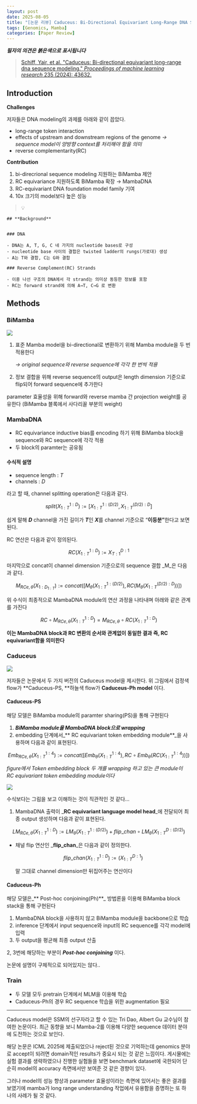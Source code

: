 ```yaml
---
layout: post
date: 2025-08-05
title: "[논문 리뷰] Caduceus: Bi-Directional Equivariant Long-Range DNA Sequence Modeling"
tags: [Genomics, Mamba]
categories: [Paper Review]
---
```


<span class="notion-red">_**필자의 의견은 붉은색으로 표시됩니다**_</span>


> [Schiff, Yair, et al. "Caduceus: Bi-directional equivariant long-range dna sequence modeling." ](https://pmc.ncbi.nlm.nih.gov/articles/PMC12189541/)[_Proceedings of machine learning research_](https://pmc.ncbi.nlm.nih.gov/articles/PMC12189541/)[ 235 (2024): 43632.](https://pmc.ncbi.nlm.nih.gov/articles/PMC12189541/)



## Introduction


**Challenges**


저자들은 DNA modeling의 과제를 아래와 같이 꼽았다.

- long-range token interaction
- effects of upstream and downstream regions of the genome 
_→ sequence model이 양방향 context를 처리해야 함을 의미_
- reverse complementarity(RC)

**Contribution**

1. bi-direcrional sequence modeling 지원하는 BiMamba 제안
1. RC equivariance 지원하도록 BiMamba 확장 → MambaDNA
1. RC-equivariant DNA foundation model family 기여
1. 10x 크기의 model보다 높은 성능

> 💡 


	## **Background**


	### DNA

	- DNA는 A, T, G, C 네 가지의 nucleotide bases로 구성
	- nucleotide base 사이의 결합은 twisted ladder의 rungs(가로대) 생성
	- A는 T와 결합, C는 G와 결합

	### Reverse Complement(RC) Strands

	- 이중 나선 구조의 DNA에서 각 strand는 의미상 동등한 정보를 포함
	- RC는 forward strand에 의해 A→T, C→G 로 변환


## Methods



### BiMamba


![](https://prod-files-secure.s3.us-west-2.amazonaws.com/542b861c-36a8-4051-84e5-8804b6728dba/2c247d59-7815-4980-99f0-8f0d21f445a7/image.png?X-Amz-Algorithm=AWS4-HMAC-SHA256&X-Amz-Content-Sha256=UNSIGNED-PAYLOAD&X-Amz-Credential=ASIAZI2LB466YXRHUFYU%2F20250916%2Fus-west-2%2Fs3%2Faws4_request&X-Amz-Date=20250916T230116Z&X-Amz-Expires=3600&X-Amz-Security-Token=IQoJb3JpZ2luX2VjEB4aCXVzLXdlc3QtMiJHMEUCIQCbK4NWXCadDrE0A3NeQUet0FpZb%2BqxSgUZsB7RWwXTdQIgTH3uBLZEEQE0Pk%2FjxEpOf8p8vDVGQ6c5qYQwPyAI7UAqiAQIl%2F%2F%2F%2F%2F%2F%2F%2F%2F%2F%2FARAAGgw2Mzc0MjMxODM4MDUiDBfh3muc4Tqk%2F54mxSrcA621M7QM3JMLI8%2FpZs%2FAw8AS9ZQyrUxDlf9YBu69LE5sLOYRP21%2FRdl4oonr1gsg7qkQ9qEH3rUtJasAbtA97JgV97KP%2FknlL9nTBCI72MSKVHq0Jn59bpI6vFh7z8GiWK63Zj6lskfhO7gw5ZgQV3BtiY03tU%2B3mBYCyZ5RkKP4atzurQao1utiBJi%2BCChEmEP5d5F4IOerDgVPANgPu3bBrBL4oG%2F4lyP6IIOc9QnWjYB%2F%2FfuALc5qrKepaG%2Flwl8ypIXMw0m1qJ95DQs4RJ6%2BcFDDTW5psyATSVo4ooI8QNe13UrhhWjRolcp4sUMuRZ74Dt%2BDnjp7dwrg1u90mB3ugWLm4TznK%2BV2mRCNeJGSGi0nIy0zCEwjRNEBUOu7uqItiuq77yrbbnzOTuy2aRE3qIQVps9v5p4U4Nn%2F3emKZYmCInAzAdrr8gR3ZxrVp6Rp3txR0GZpfJCxvgj9XhEHaeW%2B721uA5gnmOzpfjQUgKbAD41RTlvgeHkUQTcfQ8qvA4uTm6sF%2FmWYPtAU0B62L2X8Ld59hIy9S1WV%2F5WuISMP88Fu57mkzKc0O16EEShoJOW10Md0Dr%2BTHrnFsfF%2ByOANVGwqUviWEUJ%2FTxBDa1mYOPCnkuQGIdXMKG%2Fp8YGOqUB8YurZG1ZzHQQpdPDDfVLxurvi%2BZYzXSEADtuxKF4JCC3E0NgynUSu2Pr3u6C2b8JM9jvSFhX3nRQiwMPQJOjjWPiikAb2oKWwb%2FdwALHIRHxQLrbROHtEnKckQMSnFrr920EzUS0dCDiPAsSOz2YiJYdWQ1XnT4WIdZgiQ8skrYPilFeiWzXbI5LuFb7n2nYtb1Hz2KVjd%2BVVXKeI324pMnw00uo&X-Amz-Signature=9bc40119d9816297ccb0af9903575bb2145a008018532f87f58576fa06f855a2&X-Amz-SignedHeaders=host&x-amz-checksum-mode=ENABLED&x-id=GetObject)

1. 표준 Mamba model을 bi-directional로 변환하기 위해 Mamba module을 두 번 적용한다

	_→ original sequence와 reverse sequence에 각각 한 번씩 적용_

1. 정보 결합을 위해 reverse sequence의 output은 length dimension 기준으로 flip되어 forward sequence에 추가한다

parameter 효율성을 위해 forward와 reverse mamba 간 projection weight를 공유한다 (BiMamba 블록에서 사다리꼴 부분의 weight)



### MambaDNA

- RC equivariance inductive bias를 encoding 하기 위해 BiMamba block을 sequence와 RC sequence에 각각 적용
- 두 block의 paramter는 공유됨


#### 수식적 설명

- sequence length : _T_
- channels : _D_

라고 할 때,  channel splitting operation은 다음과 같다.


$$
split(X^{1:D}_{1:T}):=[X^{1:(D/2)}_{1:T},X^{(D/2):D}_{1:T}]
$$


<span class="notion-red">쉽게 말해 </span><span class="notion-red">_**D**_</span><span class="notion-red"> channel을 가진 길이가 </span><span class="notion-red">_**T**_</span><span class="notion-red">인 </span><span class="notion-red">_**X**_</span><span class="notion-red">를 channel 기준으로 “</span><span class="notion-red">**이등분”**</span><span class="notion-red">한다고 보면 된다.</span>


RC 연산은 다음과 같이 정의된다.


$$
RC(X^{1:D}_{1:T}):=X^{D:1}_{T:1}
$$


마지막으로 concat이 channel dimension 기준으로의 sequence 결합 _M_은 다음과 같다.


$$
M_{RCe,\theta}(X_{1:D_{1:T}}):=concat([M_{\theta}(X^{1:(D/2)}_{1:T}),RC(M_{\theta}(X^{(D/2):D}_{1:T}))])
$$


위 수식이 최종적으로 MambaDNA module의 연산 과정을 나타내며 아래와 같은 관계를 가진다


$$
RC\circ M_{RCe,\theta}(X^{1:D}_{1:T}) = M_{RCe,\theta} \circ RC(X^{1:D}_{1:T})
$$


**이는 MambaDNA block과 RC 변환의 순서와 관계없이 동일한 결과 즉, RC equivariant함을 의미한다**



### Caduceus


![](https://prod-files-secure.s3.us-west-2.amazonaws.com/542b861c-36a8-4051-84e5-8804b6728dba/f94a60d7-8145-473b-aef9-7c68d3ec604a/image.png?X-Amz-Algorithm=AWS4-HMAC-SHA256&X-Amz-Content-Sha256=UNSIGNED-PAYLOAD&X-Amz-Credential=ASIAZI2LB466YXRHUFYU%2F20250916%2Fus-west-2%2Fs3%2Faws4_request&X-Amz-Date=20250916T230116Z&X-Amz-Expires=3600&X-Amz-Security-Token=IQoJb3JpZ2luX2VjEB4aCXVzLXdlc3QtMiJHMEUCIQCbK4NWXCadDrE0A3NeQUet0FpZb%2BqxSgUZsB7RWwXTdQIgTH3uBLZEEQE0Pk%2FjxEpOf8p8vDVGQ6c5qYQwPyAI7UAqiAQIl%2F%2F%2F%2F%2F%2F%2F%2F%2F%2F%2FARAAGgw2Mzc0MjMxODM4MDUiDBfh3muc4Tqk%2F54mxSrcA621M7QM3JMLI8%2FpZs%2FAw8AS9ZQyrUxDlf9YBu69LE5sLOYRP21%2FRdl4oonr1gsg7qkQ9qEH3rUtJasAbtA97JgV97KP%2FknlL9nTBCI72MSKVHq0Jn59bpI6vFh7z8GiWK63Zj6lskfhO7gw5ZgQV3BtiY03tU%2B3mBYCyZ5RkKP4atzurQao1utiBJi%2BCChEmEP5d5F4IOerDgVPANgPu3bBrBL4oG%2F4lyP6IIOc9QnWjYB%2F%2FfuALc5qrKepaG%2Flwl8ypIXMw0m1qJ95DQs4RJ6%2BcFDDTW5psyATSVo4ooI8QNe13UrhhWjRolcp4sUMuRZ74Dt%2BDnjp7dwrg1u90mB3ugWLm4TznK%2BV2mRCNeJGSGi0nIy0zCEwjRNEBUOu7uqItiuq77yrbbnzOTuy2aRE3qIQVps9v5p4U4Nn%2F3emKZYmCInAzAdrr8gR3ZxrVp6Rp3txR0GZpfJCxvgj9XhEHaeW%2B721uA5gnmOzpfjQUgKbAD41RTlvgeHkUQTcfQ8qvA4uTm6sF%2FmWYPtAU0B62L2X8Ld59hIy9S1WV%2F5WuISMP88Fu57mkzKc0O16EEShoJOW10Md0Dr%2BTHrnFsfF%2ByOANVGwqUviWEUJ%2FTxBDa1mYOPCnkuQGIdXMKG%2Fp8YGOqUB8YurZG1ZzHQQpdPDDfVLxurvi%2BZYzXSEADtuxKF4JCC3E0NgynUSu2Pr3u6C2b8JM9jvSFhX3nRQiwMPQJOjjWPiikAb2oKWwb%2FdwALHIRHxQLrbROHtEnKckQMSnFrr920EzUS0dCDiPAsSOz2YiJYdWQ1XnT4WIdZgiQ8skrYPilFeiWzXbI5LuFb7n2nYtb1Hz2KVjd%2BVVXKeI324pMnw00uo&X-Amz-Signature=d9323dddd0887ea4e932249c3e1599258d803d9d25e6f3115c1d631394602b16&X-Amz-SignedHeaders=host&x-amz-checksum-mode=ENABLED&x-id=GetObject)


저자들은 논문에서 두 가지 버전의 Caduceus model을 제시한다. 위 그림에서 검정색 flow가 **Caduceus-PS, **하늘색 flow가 **Caduceus-Ph model** 이다.



#### Caduceus-PS


해당 모델은 BiMamba module의 paramter sharing(PS)을 통해 구현된다

1. _**BiMamba module을 MambaDNA block으로 wrapping**_
1. embedding 단계에서_** RC equivariant token embedding module**_을 사용하며 다음과 같이 표현된다.

$$
Emb_{RCe,\theta}(X^{1:4}_{1:T}):=concat([Emb_{\theta}(X^{1:4}_{1:T}),RC \circ Emb_{\theta}(RC(X^{1:4}_{1:T}))])
$$


_figure에서 Token embedding block 두 개를 wrapping 하고 있는 큰 module이 RC equivariant token embedding module이다_


![](https://prod-files-secure.s3.us-west-2.amazonaws.com/542b861c-36a8-4051-84e5-8804b6728dba/b175e4da-71eb-4e91-8c23-a06dabe673c9/image.png?X-Amz-Algorithm=AWS4-HMAC-SHA256&X-Amz-Content-Sha256=UNSIGNED-PAYLOAD&X-Amz-Credential=ASIAZI2LB466YXRHUFYU%2F20250916%2Fus-west-2%2Fs3%2Faws4_request&X-Amz-Date=20250916T230116Z&X-Amz-Expires=3600&X-Amz-Security-Token=IQoJb3JpZ2luX2VjEB4aCXVzLXdlc3QtMiJHMEUCIQCbK4NWXCadDrE0A3NeQUet0FpZb%2BqxSgUZsB7RWwXTdQIgTH3uBLZEEQE0Pk%2FjxEpOf8p8vDVGQ6c5qYQwPyAI7UAqiAQIl%2F%2F%2F%2F%2F%2F%2F%2F%2F%2F%2FARAAGgw2Mzc0MjMxODM4MDUiDBfh3muc4Tqk%2F54mxSrcA621M7QM3JMLI8%2FpZs%2FAw8AS9ZQyrUxDlf9YBu69LE5sLOYRP21%2FRdl4oonr1gsg7qkQ9qEH3rUtJasAbtA97JgV97KP%2FknlL9nTBCI72MSKVHq0Jn59bpI6vFh7z8GiWK63Zj6lskfhO7gw5ZgQV3BtiY03tU%2B3mBYCyZ5RkKP4atzurQao1utiBJi%2BCChEmEP5d5F4IOerDgVPANgPu3bBrBL4oG%2F4lyP6IIOc9QnWjYB%2F%2FfuALc5qrKepaG%2Flwl8ypIXMw0m1qJ95DQs4RJ6%2BcFDDTW5psyATSVo4ooI8QNe13UrhhWjRolcp4sUMuRZ74Dt%2BDnjp7dwrg1u90mB3ugWLm4TznK%2BV2mRCNeJGSGi0nIy0zCEwjRNEBUOu7uqItiuq77yrbbnzOTuy2aRE3qIQVps9v5p4U4Nn%2F3emKZYmCInAzAdrr8gR3ZxrVp6Rp3txR0GZpfJCxvgj9XhEHaeW%2B721uA5gnmOzpfjQUgKbAD41RTlvgeHkUQTcfQ8qvA4uTm6sF%2FmWYPtAU0B62L2X8Ld59hIy9S1WV%2F5WuISMP88Fu57mkzKc0O16EEShoJOW10Md0Dr%2BTHrnFsfF%2ByOANVGwqUviWEUJ%2FTxBDa1mYOPCnkuQGIdXMKG%2Fp8YGOqUB8YurZG1ZzHQQpdPDDfVLxurvi%2BZYzXSEADtuxKF4JCC3E0NgynUSu2Pr3u6C2b8JM9jvSFhX3nRQiwMPQJOjjWPiikAb2oKWwb%2FdwALHIRHxQLrbROHtEnKckQMSnFrr920EzUS0dCDiPAsSOz2YiJYdWQ1XnT4WIdZgiQ8skrYPilFeiWzXbI5LuFb7n2nYtb1Hz2KVjd%2BVVXKeI324pMnw00uo&X-Amz-Signature=0fd5d81071ebf132155a9248c2cd6d583b760754dbd5285c28f51edd14391299&X-Amz-SignedHeaders=host&x-amz-checksum-mode=ENABLED&x-id=GetObject)


<span class="notion-red">수식보다는 그림을 보고 이해하는 것이 직관적인 것 같다…</span>

1. MambaDNA 출력이 _**RC equivariant language model head**_에 전달되어 최종 output 생성하며 다음과 같이 표현된다.

$$
LM_{RCe,\theta}(X^{1:D}_{1:T}):= LM_{\theta}(X^{1:(D/2)}_{1:T})+flip\_chan\circ LM_{\theta}(X^{D:(D/2)}_{1:T})
$$

- 채널 flip 연산인 _**flip\_chan**_은 다음과 같이 정의한다.

	$$
	flip\_chan(X^{1:D}_{1:T}):=(X^{D:1}_{1:T})
	$$


	말 그대로 channel dimension만 뒤집어주는 연산이다



#### Caduceus-Ph


해당 모델은_** Post-hoc conjoining(Ph)**_ 방법론을 이용해 BiMamba block stack을 통해 구현된다

1. MambaDNA block을 사용하지 않고 BiMamba module을 backbone으로 학습
1. inference 단계에서 input sequence와 input의 RC sequence를 각각 model에 입력
1. 두 output을 평균해 최종 output 산출

2, 3번에 해당하는 부분이 _**Post-hoc conjoining**_ 이다.


<span class="notion-red">논문에 설명이 구체적으로 되어있지는 않다..</span>



### Train

- 두 모델 모두 pretrain 단계에서 MLM을 이용해 학습
- Caduceus-Ph의 경우 RC sequence 학습을 위한 augmentation 필요

---


<span class="notion-red">Caduceus model은 SSM의 선구자라고 할 수 있는 Tri Dao, Albert Gu 교수님이 참여한 논문이다. 최근 동향을 보니 Mamba-2를 이용해 다양한 sequence 데이터 분야에 도전하는 것으로 보인다.</span>


<span class="notion-red">해당 논문은 ICML 2025에 제출되었으나 reject된 것으로 기억하는데 genomics 분야로 accept이 되려면 domain적인 results가 중요시 되는 것 같은 느낌이다. 게시물에는 실험 결과를 생략하였으나 진행한 실험들을 보면 benchmark dataset에 국한되어 단순히 model의 accuracy 측면에서만 보여준 것 같은 경향이 있다.</span>


<span class="notion-red">그러나 model의 성능 향상과 parameter 효율성이라는 측면에 있어서는 좋은 결과를 보였기에 mamba가 long range understanding 작업에서 유용함을 증명하는 또 하나의 사례가 될 것 같다.</span>

